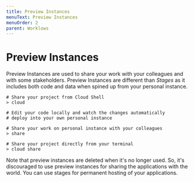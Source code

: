 ```yaml
---
title: Preview Instances
menuText: Preview Instances
menuOrder: 2
parent: Worklows
---
```


# Preview Instances 

Preview Instances are used to share your work with your colleagues and with some stakeholders. Preview Instances are different than _Stages_ as it includes both code and data when spined up from your personal instance. 

```
# Share your project from Cloud Shell
> cloud

# Edit your code locally and watch the changes automatically
# deploy into your own personal instance

# Share your work on personal instance with your colleagues
> share
```

```
# Share your project directly from your terminal
> cloud share
```

Note that preview instances are deleted when it's no longer used. So, it's discouraged to use preview instances for sharing the applications with the world. You can use stages for permanent hosting of your applications. 